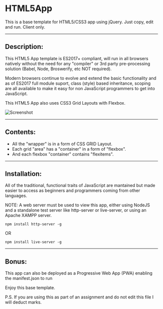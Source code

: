 # HTML5App
This is a base template for HTML5/CSS3 app using jQuery. Just copy, edit and run. Client only.

____
## Description:
This HTML5 App template is ES2017+ compliant, will run in all browsers natively without the need for any "compiler" or 3rd party pre-processing solution (Babel, Node, Broswerify, etc NOT required).

Modern browsers continue to evolve and extend the basic functionality and as of ES2017 full module suport, class (style) based inheritance, scoping are all available to make it easy for non JavaScript programmers to get into JavaScript.

This HTML5 App also uses CSS3 Grid Layouts with Flexbox.

![Screenshot](screenshot.png)

____
## Contents:
- All the "wrapper" is in a form of CSS GRID Layout.
- Each grid "area" has a "container" in a form of "flexbox".
- And each flexbox "container" contains "flexitems".

____
## Installation:
All of the traditional, functional traits of JavaScript are mantained but made easier to access as beginners and programmers coming from other languages.

NOTE: A web server must be used to view this app, either using NodeJS and a standalone test server like
http-server or live-server, or using an Apache XAMPP server.

    npm install http-server -g

OR

    npm install live-server -g

____
## Bonus:

This app can also be deployed as a Progressive Web App (PWA) enabling the manifest.json to run

Enjoy this base template.

P.S. If you are using this as part of an assignment and do not edit this file I will deduct marks.